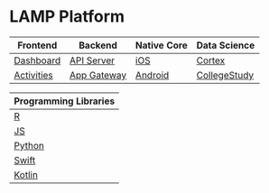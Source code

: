 # LAMP Platform

| Frontend | Backend | Native Core | Data Science |
|-|-|-|-|
| [Dashboard](https://github.com/BIDMCDigitalPsychiatry/LAMP-dashboard) | [API Server](https://github.com/BIDMCDigitalPsychiatry/LAMP-server) | [iOS](https://github.com/BIDMCDigitalPsychiatry/LAMP-core-ios) | [Cortex](https://github.com/BIDMCDigitalPsychiatry/LAMP-cortex) |
| [Activities](https://github.com/BIDMCDigitalPsychiatry/LAMP-activities) | [App Gateway](https://github.com/BIDMCDigitalPsychiatry/LAMP-app-gateway) | [Android](https://github.com/BIDMCDigitalPsychiatry/LAMP-core-android) | [CollegeStudy](https://github.com/BIDMCDigitalPsychiatry/LAMP-college-study) |

| Programming Libraries |
|-|
| [R](https://github.com/BIDMCDigitalPsychiatry/LAMP-r) |
| [JS](https://github.com/BIDMCDigitalPsychiatry/LAMP-js) |
| [Python](https://github.com/BIDMCDigitalPsychiatry/LAMP-py) |
| [Swift](https://github.com/BIDMCDigitalPsychiatry/LAMP-swift) |
| [Kotlin](https://github.com/BIDMCDigitalPsychiatry/LAMP-kotlin) |
